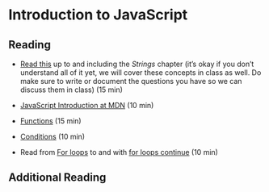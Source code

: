 # Introduction to JavaScript


## Reading
- [Read this](http://speakingjs.com/es5/ch01.html) up to and including the *Strings* chapter (it’s okay if you don’t understand all of it yet, we will cover these concepts in class as well. Do make sure to write or document the questions you have so we can discuss them in class) (15 min)

- [JavaScript Introduction at MDN](https://developer.mozilla.org/en-US/docs/Web/JavaScript/Guide/Introduction) (10 min)

- [Functions](http://javascript.info/function-basics) (15 min)
- [Conditions](http://javascript.info/ifelse) (10 min)
- Read from [For loops](http://javascript.info/while-for#the-for-loop) to and with  [for loops continue](http://javascript.info/while-for#continue) (10 min)

## Additional Reading
